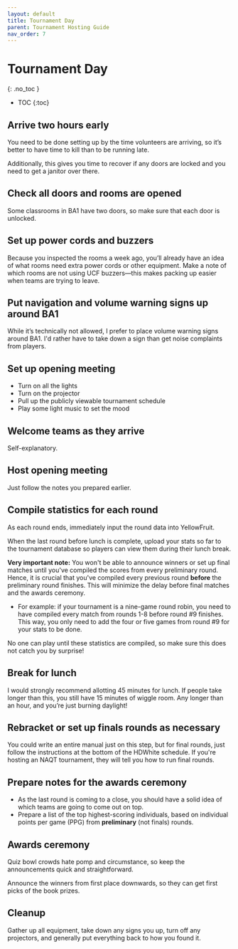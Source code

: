 ```yaml
---
layout: default
title: Tournament Day
parent: Tournament Hosting Guide
nav_order: 7
---
```


# Tournament Day
{: .no_toc }

- TOC
{:toc}

## Arrive two hours early
You need to be done setting up by the time volunteers are arriving, so it’s better to have time to kill than to be running late. 

Additionally, this gives you time to recover if any doors are locked and you need to get a janitor over there. 

## Check all doors and rooms are opened
Some classrooms in BA1 have two doors, so make sure that each door is unlocked. 

## Set up power cords and buzzers
Because you inspected the rooms a week ago, you’ll already have an idea of what rooms need extra power cords or other equipment. 
Make a note of which rooms are not using UCF buzzers—this makes packing up easier when teams are trying to leave. 

## Put navigation and volume warning signs up around BA1
While it’s technically not allowed, I prefer to place volume warning signs around BA1. I'd rather have to take down a sign than get noise complaints from players.

## Set up opening meeting 
* Turn on all the lights
* Turn on the projector
* Pull up the publicly viewable tournament schedule
* Play some light music to set the mood 

## Welcome teams as they arrive
Self-explanatory.

## Host opening meeting
Just follow the notes you prepared earlier. 

## Compile statistics for each round
As each round ends, immediately input the round data into YellowFruit. 

When the last round before lunch is complete, upload your stats so far to the tournament database so players can view them during their lunch break. 

**Very important note:** You won't be able to announce winners or set up final matches until you've compiled the scores from every preliminary round. Hence, it is crucial that you've compiled every previous round **before** the preliminary round finishes. This will minimize the delay before final matches and the awards ceremony. 
* For example: if your tournament is a nine-game round robin, you need to have compiled every match from rounds 1-8  before round #9 finishes. This way, you only need to add the four or five games from round #9 for your stats to be done. 

No one can play until these statistics are compiled, so make sure this does not catch you by surprise! 

## Break for lunch 
I would strongly recommend allotting 45 minutes for lunch. If people take longer than this, you still have 15 minutes of wiggle room. Any longer than an hour, and you’re just burning daylight! 

## Rebracket or set up finals rounds as necessary 
You could write an entire manual just on this step, but for final rounds, just follow the instructions at the bottom of the HDWhite schedule. If you're hosting an NAQT tournament, they will tell you how to run final rounds. 

## Prepare notes for the awards ceremony
* As the last round is coming to a close, you should have a solid idea of which teams are going to come out on top. 
* Prepare a list of the top highest-scoring individuals, based on individual points per game (PPG) from **preliminary** (not finals) rounds. 

## Awards ceremony 
Quiz bowl crowds hate pomp and circumstance, so keep the announcements quick and straightforward.

Announce the winners from first place downwards, so they can get first picks of the book prizes. 

## Cleanup 
Gather up all equipment, take down any signs you up, turn off any projectors, and generally put everything back to how you found it. 

